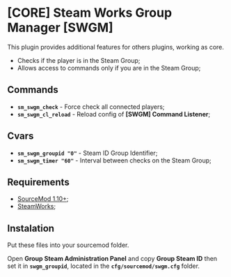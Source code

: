# [CORE] Steam Works Group Manager [SWGM]
This plugin provides additional features for others plugins, working as core.

- Checks if the player is in the Steam Group;
- Allows access to commands only if you are in the Steam Group;

## Commands
- **`sm_swgm_check`** - Force check all connected players;
- **`sm_swgm_cl_reload`** - Reload config of **[SWGM] Command Listener**;

## Cvars
- **`sm_swgm_groupid "0"`** - Steam ID Group Identifier;
- **`sm_swgm_timer "60"`** - Interval between checks on the Steam Group;

## Requirements
- [SourceMod 1.10+](https://www.sourcemod.net/downloads.php?branch=stable);
- [SteamWorks](https://forums.alliedmods.net/showthread.php?t=229556);

## Instalation
Put these files into your sourcemod folder.

Open **Group Steam Administration Panel** and copy **Group Steam ID** then set it in **`swgm_groupid`**, located in the **`cfg/sourcemod/swgm.cfg`** folder.
